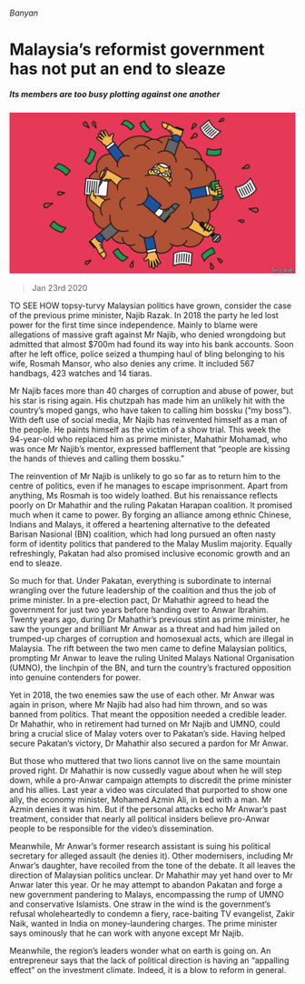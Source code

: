 ###### Banyan

# Malaysia’s reformist government has not put an end to sleaze 

##### Its members are too busy plotting against one another 

![image](images/20200125_ASD001_0.jpg) 

> Jan 23rd 2020 

TO SEE HOW topsy-turvy Malaysian politics have grown, consider the case of the previous prime minister, Najib Razak. In 2018 the party he led lost power for the first time since independence. Mainly to blame were allegations of massive graft against Mr Najib, who denied wrongdoing but admitted that almost $700m had found its way into his bank accounts. Soon after he left office, police seized a thumping haul of bling belonging to his wife, Rosmah Mansor, who also denies any crime. It included 567 handbags, 423 watches and 14 tiaras.

Mr Najib faces more than 40 charges of corruption and abuse of power, but his star is rising again. His chutzpah has made him an unlikely hit with the country’s moped gangs, who have taken to calling him bossku (“my boss”). With deft use of social media, Mr Najib has reinvented himself as a man of the people. He paints himself as the victim of a show trial. This week the 94-year-old who replaced him as prime minister, Mahathir Mohamad, who was once Mr Najib’s mentor, expressed bafflement that “people are kissing the hands of thieves and calling them bossku.”


The reinvention of Mr Najib is unlikely to go so far as to return him to the centre of politics, even if he manages to escape imprisonment. Apart from anything, Ms Rosmah is too widely loathed. But his renaissance reflects poorly on Dr Mahathir and the ruling Pakatan Harapan coalition. It promised much when it came to power. By forging an alliance among ethnic Chinese, Indians and Malays, it offered a heartening alternative to the defeated Barisan Nasional (BN) coalition, which had long pursued an often nasty form of identity politics that pandered to the Malay Muslim majority. Equally refreshingly, Pakatan had also promised inclusive economic growth and an end to sleaze.

So much for that. Under Pakatan, everything is subordinate to internal wrangling over the future leadership of the coalition and thus the job of prime minister. In a pre-election pact, Dr Mahathir agreed to head the government for just two years before handing over to Anwar Ibrahim. Twenty years ago, during Dr Mahathir’s previous stint as prime minister, he saw the younger and brilliant Mr Anwar as a threat and had him jailed on trumped-up charges of corruption and homosexual acts, which are illegal in Malaysia. The rift between the two men came to define Malaysian politics, prompting Mr Anwar to leave the ruling United Malays National Organisation (UMNO), the linchpin of the BN, and turn the country’s fractured opposition into genuine contenders for power.

Yet in 2018, the two enemies saw the use of each other. Mr Anwar was again in prison, where Mr Najib had also had him thrown, and so was banned from politics. That meant the opposition needed a credible leader. Dr Mahathir, who in retirement had turned on Mr Najib and UMNO, could bring a crucial slice of Malay voters over to Pakatan’s side. Having helped secure Pakatan’s victory, Dr Mahathir also secured a pardon for Mr Anwar.

But those who muttered that two lions cannot live on the same mountain proved right. Dr Mahathir is now cussedly vague about when he will step down, while a pro-Anwar campaign attempts to discredit the prime minister and his allies. Last year a video was circulated that purported to show one ally, the economy minister, Mohamed Azmin Ali, in bed with a man. Mr Azmin denies it was him. But if the personal attacks echo Mr Anwar’s past treatment, consider that nearly all political insiders believe pro-Anwar people to be responsible for the video’s dissemination.

Meanwhile, Mr Anwar’s former research assistant is suing his political secretary for alleged assault (he denies it). Other modernisers, including Mr Anwar’s daughter, have recoiled from the tone of the debate. It all leaves the direction of Malaysian politics unclear. Dr Mahathir may yet hand over to Mr Anwar later this year. Or he may attempt to abandon Pakatan and forge a new government pandering to Malays, encompassing the rump of UMNO and conservative Islamists. One straw in the wind is the government’s refusal wholeheartedly to condemn a fiery, race-baiting TV evangelist, Zakir Naik, wanted in India on money-laundering charges. The prime minister says ominously that he can work with anyone except Mr Najib.

Meanwhile, the region’s leaders wonder what on earth is going on. An entrepreneur says that the lack of political direction is having an “appalling effect” on the investment climate. Indeed, it is a blow to reform in general.

